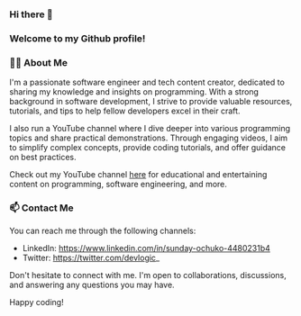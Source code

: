 

<!--
**developedbylogic/developedbylogic** is a ✨ _special_ ✨ repository because its `README.md` (this file) appears on your GitHub profile.

Here are some ideas to get you started:

- 🔭 I’m currently working on ...
- 🌱 I’m currently learning ...
- 👯 I’m looking to collaborate on ...
- 🤔 I’m looking for help with ...
- 💬 Ask me about ...
- 📫 How to reach me: ...
- 😄 Pronouns: ...
- ⚡ Fun fact: ...
-->

### Hi there 👋
### Welcome to my Github profile!

### 🧑‍🦱 About Me

I'm a passionate software engineer and tech content creator, dedicated to sharing my knowledge and insights on programming. With a strong background in software development, I strive to provide valuable resources, tutorials, and tips to help fellow developers excel in their craft.

I also run a YouTube channel where I dive deeper into various programming topics and share practical demonstrations. Through engaging videos, I aim to simplify complex concepts, provide coding tutorials, and offer guidance on best practices.

Check out my YouTube channel [here](https://www.youtube.com/@developedbylogic) for educational and entertaining content on programming, software engineering, and more.

### 📫 Contact Me

You can reach me through the following channels:

<!-- - Website: [your@email.com] -->
- LinkedIn: https://www.linkedin.com/in/sunday-ochuko-4480231b4
- Twitter: https://twitter.com/devlogic_

Don't hesitate to connect with me. I'm open to collaborations, discussions, and answering any questions you may have.

Happy coding!
